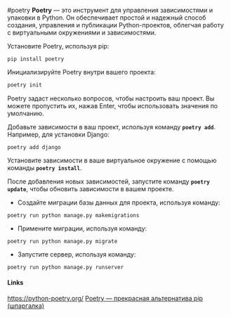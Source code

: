 #poetry
**Poetry** — это инструмент для управления зависимостями и упаковки в Python. Он обеспечивает простой и надежный способ создания, управления и публикации Python-проектов, облегчая работу с виртуальными окружениями и зависимостями.

Установите Poetry, используя pip:

```
pip install poetry
```

Инициализируйте Poetry внутри вашего проекта:

```bash
poetry init
```

Poetry задаст несколько вопросов, чтобы настроить ваш проект. Вы можете пропустить их, нажав Enter, чтобы использовать значения по умолчанию.

Добавьте зависимости в ваш проект, используя команду **`poetry add`**. Например, для установки Django:

```
poetry add django
```

Установите зависимости в ваше виртуальное окружение с помощью команды **`poetry install`**.

После добавления новых зависимостей, запустите команду **`poetry update`**, чтобы обновить зависимости в вашем проекте.

- Создайте миграции базы данных для проекта, используя команду:

```
poetry run python manage.py makemigrations
```

- Примените миграции, используя команду:

```
poetry run python manage.py migrate
```

- Запустите сервер, используя команду:

```
poetry run python manage.py runserver
```

#### Links
https://python-poetry.org/
[Poetry — прекрасная альтернатива pip (шпаргалка)](https://habr.com/ru/articles/593529/)